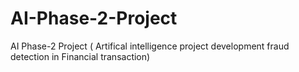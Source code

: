 # AI-Phase-2-Project
AI Phase-2 Project ( Artifical intelligence project development fraud detection in Financial transaction)
